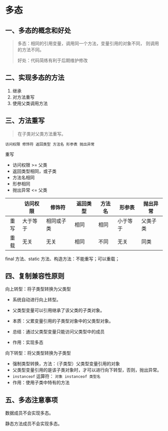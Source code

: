 # 多态

## 一、多态的概念和好处

> 多态：相同的引用变量，调用同一个方法，变量引用的对象不同， 则调用的方法不同。
>
> 好处：代码简练有利于后期维护修改

## 二、实现多态的方法

1. 继承
2. 对方法重写
3. 使用父类调用方法

## 三、方法重写

> 在子类对父类方法重写。

`访问权限 修饰符 返回类型 方法名 形参表 抛出异常`

重写

- 访问权限 >= 父类
- 返回类型相同，或子类
- 方法名相同
- 形参相同
- 抛出异常 <= 父类

|      | 访问权限 | 修饰符     | 返回类型 | 方法名 | 形参表   | 抛出异常 |
| :--: | -------- | ---------- | -------- | ------ | -------- | -------- |
| 重写 | 大于等于 | 相同或子类 | 相同     | 相同   | 小于等于 | 父类子类 |
| 重载 | 无关     | 无关       | 相同     | 不同   | 无关     | 同类     |

final 方法、static 方法、构造方法：不能重写；可以重载；

## 四、复制兼容性原则

向上转型：将子类型转换为父类型

- 系统自动进行向上转型。
- 父类型变量可以引用继承了该父类的子类对象。

- 本质：父累变量引用的子类型对象中的父类型对象。

- 总结：通过父类型变量只能访问父类型中的成员
- 作用：实现多态

向下转型：将父类型转换为子类型

- 强制类型转换，方法：（子类型）父类型变量引用的对象
- 父类型变量引用的是该子类对象时，才可以进行向下转型，否则，抛出异常。
- `instanceof` 运算符： `对象 instanceof 类型名`
- 作用：使用子类中特有的方法

## 五、多态注意事项

数据成员不会实现多态。

静态方法成员不会实现多态。